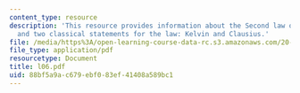 ```yaml
---
content_type: resource
description: 'This resource provides information about the Second law of thermodynamics,
  and two classical statements for the law: Kelvin and Clausius.'
file: /media/https%3A/open-learning-course-data-rc.s3.amazonaws.com/20-110j-thermodynamics-of-biomolecular-systems-fall-2005/88bf5a9ac679ebf083ef41408a589bc1_l06.pdf
file_type: application/pdf
resourcetype: Document
title: l06.pdf
uid: 88bf5a9a-c679-ebf0-83ef-41408a589bc1
---
```

